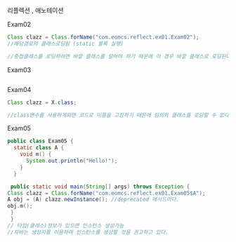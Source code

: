 리플렉션 , 애노테이션

Exam02

```java
Class clazz = Class.forName("com.eomcs.reflect.ex01.Exam02"); 
//해당경로의 클래스로딩됨 (static 블록 실행)

//중첩클래스를 로딩하려면 바깥 클래스를 알아야 하기 때문에 이 경우 바깥 클래스로 로딩된다.

```



Exam03

```java

```



Exam04

```java
Class clazz = X.class;

//class변수를 사용하게되면 코드로 이름을 고정하기 때문에 임의의 클래스를 로딩할 수 없다.
```



Exam05

```java
public class Exam05 {
  static class A {
    void m() {
      System.out.println("Hello!");
    }
  }

 public static void main(String[] args) throws Exception {
Class clazz = Class.forName("com.eomcs.reflect.ex01.Exam05$A");
A obj = (A) clazz.newInstance(); //deprecated 메서드이다.
obj.m();
 }
 }
// 타입(클래스)정보가 있으면 인스턴스 생성가능
//자바는 생성자를 이용하여 인스턴스를 생성할 것을 권고하고 있다.
```

